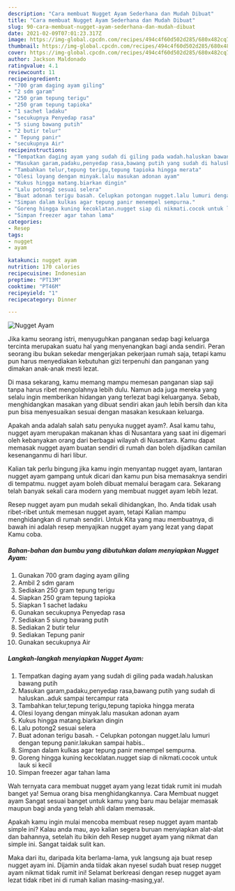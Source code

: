 ```yaml
---
description: "Cara membuat Nugget Ayam Sederhana dan Mudah Dibuat"
title: "Cara membuat Nugget Ayam Sederhana dan Mudah Dibuat"
slug: 90-cara-membuat-nugget-ayam-sederhana-dan-mudah-dibuat
date: 2021-02-09T07:01:23.317Z
image: https://img-global.cpcdn.com/recipes/494c4f60d502d285/680x482cq70/nugget-ayam-foto-resep-utama.jpg
thumbnail: https://img-global.cpcdn.com/recipes/494c4f60d502d285/680x482cq70/nugget-ayam-foto-resep-utama.jpg
cover: https://img-global.cpcdn.com/recipes/494c4f60d502d285/680x482cq70/nugget-ayam-foto-resep-utama.jpg
author: Jackson Maldonado
ratingvalue: 4.1
reviewcount: 11
recipeingredient:
- "700 gram daging ayam giling"
- "2 sdm garam"
- "250 gram tepung terigu"
- "250 gram tepung tapioka"
- "1 sachet ladaku"
- "secukupnya Penyedap rasa"
- "5 siung bawang putih"
- "2 butir telur"
- " Tepung panir"
- "secukupnya Air"
recipeinstructions:
- "Tempatkan daging ayam yang sudah di giling pada wadah.haluskan bawang putih"
- "Masukan garam,padaku,penyedap rasa,bawang putih yang sudah di haluskan..aduk sampai tercampur rata"
- "Tambahkan telur,tepung terigu,tepung tapioka hingga merata"
- "Olesi loyang dengan minyak.lalu masukan adonan ayam"
- "Kukus hingga matang.biarkan dingin"
- "Lalu potong2 sesuai selera"
- "Buat adonan terigu basah. Celupkan potongan nugget.lalu lumuri dengan tepung panir.lakukan sampai habis.."
- "Simpan dalam kulkas agar tepung panir menempel sempurna."
- "Goreng hingga kuning kecoklatan.nugget siap di nikmati.cocok untuk lauk si kecil"
- "Simpan freezer agar tahan lama"
categories:
- Resep
tags:
- nugget
- ayam

katakunci: nugget ayam 
nutrition: 170 calories
recipecuisine: Indonesian
preptime: "PT13M"
cooktime: "PT46M"
recipeyield: "1"
recipecategory: Dinner

---
```



![Nugget Ayam](https://img-global.cpcdn.com/recipes/494c4f60d502d285/680x482cq70/nugget-ayam-foto-resep-utama.jpg)

Jika kamu seorang istri, menyuguhkan panganan sedap bagi keluarga tercinta merupakan suatu hal yang menyenangkan bagi anda sendiri. Peran seorang ibu bukan sekedar mengerjakan pekerjaan rumah saja, tetapi kamu pun harus menyediakan kebutuhan gizi terpenuhi dan panganan yang dimakan anak-anak mesti lezat.

Di masa  sekarang, kamu memang mampu memesan panganan siap saji tanpa harus ribet mengolahnya lebih dulu. Namun ada juga mereka yang selalu ingin memberikan hidangan yang terlezat bagi keluarganya. Sebab, menghidangkan masakan yang dibuat sendiri akan jauh lebih bersih dan kita pun bisa menyesuaikan sesuai dengan masakan kesukaan keluarga. 



Apakah anda adalah salah satu penyuka nugget ayam?. Asal kamu tahu, nugget ayam merupakan makanan khas di Nusantara yang saat ini digemari oleh kebanyakan orang dari berbagai wilayah di Nusantara. Kamu dapat memasak nugget ayam buatan sendiri di rumah dan boleh dijadikan camilan kesenanganmu di hari libur.

Kalian tak perlu bingung jika kamu ingin menyantap nugget ayam, lantaran nugget ayam gampang untuk dicari dan kamu pun bisa memasaknya sendiri di tempatmu. nugget ayam boleh dibuat memalui beragam cara. Sekarang telah banyak sekali cara modern yang membuat nugget ayam lebih lezat.

Resep nugget ayam pun mudah sekali dihidangkan, lho. Anda tidak usah ribet-ribet untuk memesan nugget ayam, tetapi Kalian mampu menghidangkan di rumah sendiri. Untuk Kita yang mau membuatnya, di bawah ini adalah resep menyajikan nugget ayam yang lezat yang dapat Kamu coba.

<!--inarticleads1-->

##### Bahan-bahan dan bumbu yang dibutuhkan dalam menyiapkan Nugget Ayam:

1. Gunakan 700 gram daging ayam giling
1. Ambil 2 sdm garam
1. Sediakan 250 gram tepung terigu
1. Siapkan 250 gram tepung tapioka
1. Siapkan 1 sachet ladaku
1. Gunakan secukupnya Penyedap rasa
1. Sediakan 5 siung bawang putih
1. Sediakan 2 butir telur
1. Sediakan  Tepung panir
1. Gunakan secukupnya Air




<!--inarticleads2-->

##### Langkah-langkah menyiapkan Nugget Ayam:

1. Tempatkan daging ayam yang sudah di giling pada wadah.haluskan bawang putih
1. Masukan garam,padaku,penyedap rasa,bawang putih yang sudah di haluskan..aduk sampai tercampur rata
1. Tambahkan telur,tepung terigu,tepung tapioka hingga merata
1. Olesi loyang dengan minyak.lalu masukan adonan ayam
1. Kukus hingga matang.biarkan dingin
1. Lalu potong2 sesuai selera
1. Buat adonan terigu basah. - Celupkan potongan nugget.lalu lumuri dengan tepung panir.lakukan sampai habis..
1. Simpan dalam kulkas agar tepung panir menempel sempurna.
1. Goreng hingga kuning kecoklatan.nugget siap di nikmati.cocok untuk lauk si kecil
1. Simpan freezer agar tahan lama




Wah ternyata cara membuat nugget ayam yang lezat tidak rumit ini mudah banget ya! Semua orang bisa menghidangkannya. Cara Membuat nugget ayam Sangat sesuai banget untuk kamu yang baru mau belajar memasak maupun bagi anda yang telah ahli dalam memasak.

Apakah kamu ingin mulai mencoba membuat resep nugget ayam mantab simple ini? Kalau anda mau, ayo kalian segera buruan menyiapkan alat-alat dan bahannya, setelah itu bikin deh Resep nugget ayam yang nikmat dan simple ini. Sangat taidak sulit kan. 

Maka dari itu, daripada kita berlama-lama, yuk langsung aja buat resep nugget ayam ini. Dijamin anda tiidak akan nyesel sudah buat resep nugget ayam nikmat tidak rumit ini! Selamat berkreasi dengan resep nugget ayam lezat tidak ribet ini di rumah kalian masing-masing,ya!.

